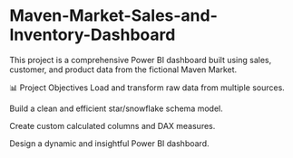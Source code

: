 # Maven-Market-Sales-and-Inventory-Dashboard
This project is a comprehensive Power BI dashboard built using sales, customer, and product data from the fictional Maven Market. 

📊 Project Objectives
Load and transform raw data from multiple sources.

Build a clean and efficient star/snowflake schema model.

Create custom calculated columns and DAX measures.

Design a dynamic and insightful Power BI dashboard.


